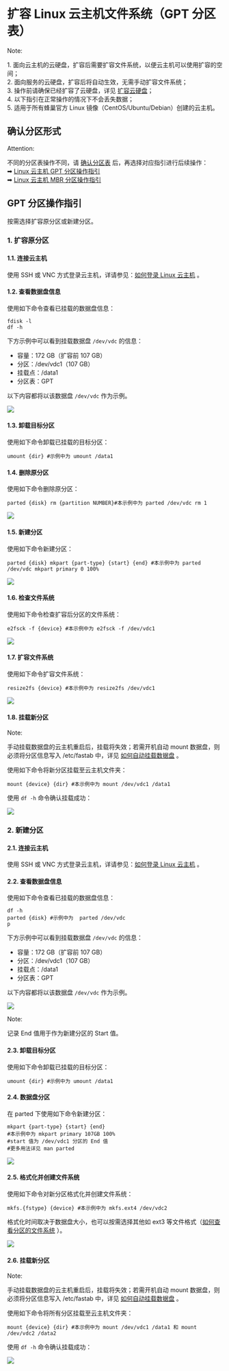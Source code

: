 # 扩容 Linux 云主机文件系统（GPT 分区表）

<span>Note:</span><div class="alertContent">1. 面向云主机的云硬盘，扩容后需要扩容文件系统，以便云主机可以使用扩容的空间；<br>2. 面向服务的云硬盘，扩容后将自动生效，无需手动扩容文件系统；<br>3. 操作前请确保已经扩容了云硬盘，详见 [扩容云硬盘](http://support.c.163.com/md.html#!平台服务/云硬盘/使用指南/扩容云硬盘.md)；<br>4. 以下指引在正常操作的情况下不会丢失数据；<br>5. 适用于所有蜂巢官方 Linux 镜像（CentOS/Ubuntu/Debian）创建的云主机。</div>

## 确认分区形式

<span>Attention:</span><div class="alertContent">不同的分区表操作不同，请 [确认分区表](http://support.c.163.com/md.html#!平台服务/云硬盘/运维指南/Linux云主机/Linux云主机查看数据盘分区信息.md) 后，再选择对应指引进行后续操作：<br>➡ [Linux 云主机 GPT 分区操作指引](http://support.c.163.com/md.html#!平台服务/云硬盘/使用指南/扩容文件系统/扩容Linux云主机文件系统-GPT.md)<br>➡ [Linux 云主机 MBR 分区操作指引](http://support.c.163.com/md.html#!平台服务/云硬盘/使用指南/扩容文件系统/扩容Linux云主机文件系统-MBR.md)</div>

## GPT 分区操作指引

按需选择扩容原分区或新建分区。

### 1. 扩容原分区

#### 1.1. 连接云主机

使用 SSH 或 VNC 方式登录云主机，详请参见：[如何登录 Linux 云主机](http://support.c.163.com/md.html#!容器服务/云主机/使用指南/linux主机登录方法.md) 。

#### 1.2. 查看数据盘信息

使用如下命令查看已挂载的数据盘信息：

	fdisk -l
	df -h

下方示例中可以看到挂载数据盘 `/dev/vdc` 的信息：
* 容量：172 GB（扩容前 107 GB）
* 分区：/dev/vdc1（107 GB）
* 挂载点：/data1
* 分区表：GPT

以下内容都将以该数据盘 `/dev/vdc` 作为示例。

![](../../image/扩容文件系统-linux-gpt-确认数据盘信息.png)

#### 1.3. 卸载目标分区

使用如下命令卸载已挂载的目标分区：

	umount {dir} #示例中为 umount /data1

#### 1.4. 删除原分区

使用如下命令删除原分区：

	parted {disk} rm {partition NUMBER}#本示例中为 parted /dev/vdc rm 1

![](../../image/扩容文件系统-linux-gpt-删除分区.png)

#### 1.5. 新建分区

使用如下命令新建分区：

	parted {disk} mkpart {part-type} {start} {end} #本示例中为 parted /dev/vdc mkpart primary 0 100%
	
![](../../image/扩容文件系统-linux-gpt-新建全部分区.png)

#### 1.6. 检查文件系统

使用如下命令检查扩容后分区的文件系统：

	e2fsck -f {device} #本示例中为 e2fsck -f /dev/vdc1

![](../../image/扩容文件系统-linux-e2fsck.png)

#### 1.7. 扩容文件系统

使用如下命令扩容文件系统：

	resize2fs {device} #本示例中为 resize2fs /dev/vdc1

![](../../image/扩容文件系统-linux-resize2fs.png)

#### 1.8. 挂载新分区

<span>Note:</span><div class="alertContent">手动挂载数据盘的云主机重启后，挂载将失效；若需开机自动 mount 数据盘，则必须将分区信息写入 /etc/fastab 中，详见 [如何自动挂载数据盘](http://support.c.163.com/md.html#!平台服务/云硬盘/运维指南/Linux云主机/Linux云主机自动挂载数据盘.md) 。</div>

使用如下命令将新分区挂载至云主机文件夹：

	mount {device} {dir} #本示例中为 mount /dev/vdc1 /data1

使用 `df -h` 命令确认挂载成功：

![](../../image/扩容文件系统-linux-mount新分区.png)


### 2. 新建分区

#### 2.1. 连接云主机

使用 SSH 或 VNC 方式登录云主机，详请参见：[如何登录 Linux 云主机](http://support.c.163.com/md.html#!容器服务/云主机/使用指南/linux主机登录方法.md) 。


#### 2.2. 查看数据盘信息

使用如下命令查看已挂载的数据盘信息：

	df -h
	parted {disk} #示例中为  parted /dev/vdc
	p

下方示例中可以看到挂载数据盘 `/dev/vdc` 的信息：
* 容量：172 GB（扩容前 107 GB）
* 分区：/dev/vdc1（107 GB）
* 挂载点：/data1
* 分区表：GPT

以下内容都将以该数据盘 `/dev/vdc` 作为示例。

![](../../image/扩容文件系统-linux-gpt-确认数据盘信息.png)

<span>Note:</span><div class="alertContent">记录 End 值用于作为新建分区的 Start 值。</div>
#### 2.3. 卸载目标分区

使用如下命令卸载已挂载的目标分区：

	umount {dir} #示例中为 umount /data1

#### 2.4. 数据盘分区

在 parted 下使用如下命令新建分区：

	mkpart {part-type} {start} {end} 
	#本示例中为 mkpart primary 107GB 100%
	#start 值为 /dev/vdc1 分区的 End 值
	#更多用法详见 man parted
	
![](../../image/扩容文件系统-linux-gpt-新建分区.png)

#### 2.5. 格式化并创建文件系统

使用如下命令对新分区格式化并创建文件系统：

	mkfs.{fstype} {device} #本示例中为 mkfs.ext4 /dev/vdc2

格式化时间取决于数据盘大小，也可以按需选择其他如 ext3 等文件格式（[如何查看分区的文件系统](http://support.c.163.com/md.html#!平台服务/云硬盘/运维指南/Linux云主机/Linux云主机查看分区文件系统.md) ）。

![](../../image/扩容文件系统-linux-gpt-2分区格式化.png)

#### 2.6. 挂载新分区

<span>Note:</span><div class="alertContent">手动挂载数据盘的云主机重启后，挂载将失效；若需开机自动 mount 数据盘，则必须将分区信息写入 /etc/fastab 中，详见 [如何自动挂载数据盘](http://support.c.163.com/md.html#!平台服务/云硬盘/运维指南/Linux云主机/Linux云主机自动挂载数据盘.md) 。</div>

使用如下命令将所有分区挂载至云主机文件夹：

	mount {device} {dir} #本示例中为 mount /dev/vdc1 /data1 和 mount /dev/vdc2 /data2

使用 `df -h` 命令确认挂载成功：

![](../../image/扩容文件系统-linux-mount全部分区.png)









